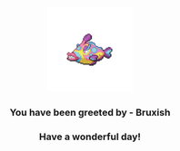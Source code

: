 <p align="center">
    <img src="https://raw.githubusercontent.com/PokeAPI/sprites/master/sprites/pokemon/779.png" width="150" height="150">
</p>
<h3 align="center">You have been greeted by - <b>Bruxish</b></h3>
<h3 align="center">Have a wonderful day!</h3>
